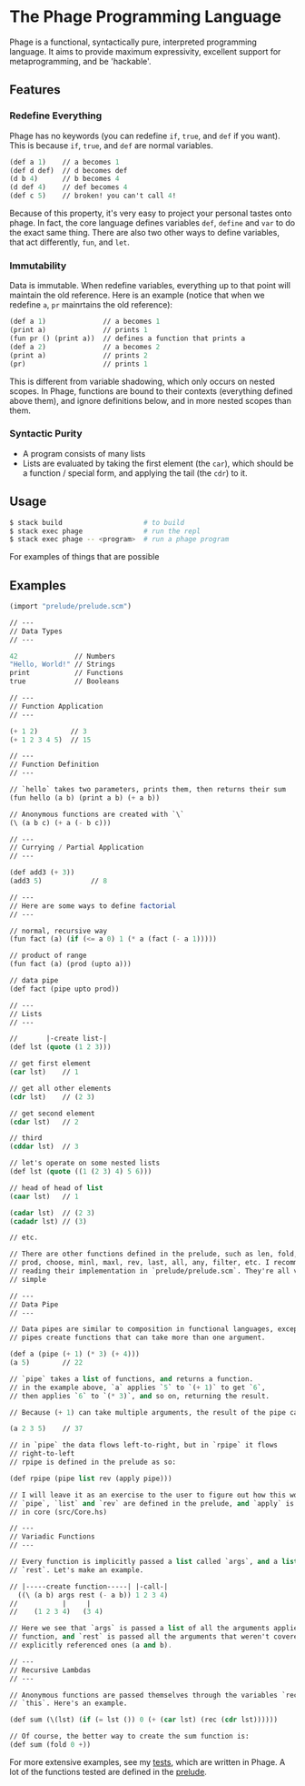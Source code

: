 # The Phage Programming Language

Phage is a functional, syntactically pure, interpreted programming language.
It aims to provide maximum expressivity, excellent support for metaprogramming,
and be 'hackable'.

## Features

### Redefine Everything

Phage has no keywords (you can redefine `if`, `true`, and `def` if you want). This is
because `if`, `true`, and `def` are normal variables.

```scheme
(def a 1)    // a becomes 1
(def d def)  // d becomes def
(d b 4)      // b becomes 4
(d def 4)    // def becomes 4
(def c 5)    // broken! you can't call 4!
```

Because of this property, it's very easy to project your personal tastes onto phage. In fact, the core language defines variables `def`, `define` and `var` to do the exact same thing. There are also two other ways to define variables, that act differently, `fun`, and `let`.

### Immutability

Data is immutable. When redefine variables, everything up to that point will
maintain the old reference. Here is an example (notice that when we redefine
`a`, `pr` mainrtains the old reference):

```scheme
(def a 1)              // a becomes 1
(print a)              // prints 1
(fun pr () (print a))  // defines a function that prints a
(def a 2)              // a becomes 2
(print a)              // prints 2
(pr)                   // prints 1
```

This is different from variable shadowing, which only occurs on nested scopes. In Phage, functions are bound to their contexts (everything defined above them), and ignore definitions below, and in more nested scopes than them.

### Syntactic Purity

* A program consists of many lists
* Lists are evaluated by taking the first element (the `car`), which should be a function / special form, and applying the tail (the `cdr`) to it.

## Usage

```bash
$ stack build                    # to build
$ stack exec phage               # run the repl
$ stack exec phage -- <program>  # run a phage program
```

For examples of things that are possible

## Examples

```scheme
(import "prelude/prelude.scm")

// ---
// Data Types
// ---

42              // Numbers
"Hello, World!" // Strings
print           // Functions
true            // Booleans

// ---
// Function Application
// ---

(+ 1 2)        // 3
(+ 1 2 3 4 5)  // 15

// ---
// Function Definition
// ---

// `hello` takes two parameters, prints them, then returns their sum
(fun hello (a b) (print a b) (+ a b))

// Anonymous functions are created with `\`
(\ (a b c) (+ a (- b c)))

// ---
// Currying / Partial Application
// ---

(def add3 (+ 3))
(add3 5)            // 8

// ---
// Here are some ways to define factorial
// ---

// normal, recursive way
(fun fact (a) (if (<= a 0) 1 (* a (fact (- a 1)))))

// product of range
(fun fact (a) (prod (upto a)))

// data pipe
(def fact (pipe upto prod))

// ---
// Lists
// ---

//       |-create list-|
(def lst (quote (1 2 3)))

// get first element
(car lst)    // 1

// get all other elements
(cdr lst)    // (2 3)

// get second element
(cdar lst)   // 2

// third
(cddar lst)  // 3

// let's operate on some nested lists
(def lst (quote ((1 (2 3) 4) 5 6)))

// head of head of list
(caar lst)   // 1

(cadar lst)  // (2 3)
(cadadr lst) // (3)

// etc.

// There are other functions defined in the prelude, such as len, fold, sum,
// prod, choose, minl, maxl, rev, last, all, any, filter, etc. I recommend
// reading their implementation in `prelude/prelude.scm`. They're all very
// simple

// ---
// Data Pipe
// ---

// Data pipes are similar to composition in functional languages, except that
// pipes create functions that can take more than one argument.

(def a (pipe (+ 1) (* 3) (+ 4)))
(a 5)        // 22

// `pipe` takes a list of functions, and returns a function.
// in the example above, `a` applies `5` to `(+ 1)` to get `6`,
// then applies `6` to `(* 3)`, and so on, returning the result. 

// Because (+ 1) can take multiple arguments, the result of the pipe can too

(a 2 3 5)    // 37

// in `pipe` the data flows left-to-right, but in `rpipe` it flows
// right-to-left
// rpipe is defined in the prelude as so:

(def rpipe (pipe list rev (apply pipe)))

// I will leave it as an exercise to the user to figure out how this works.
// `pipe`, `list` and `rev` are defined in the prelude, and `apply` is defined
// in core (src/Core.hs)

// ---
// Variadic Functions
// ---

// Every function is implicitly passed a list called `args`, and a list called
// `rest`. Let's make an example.

// |-----create function-----| |-call-|
  ((\ (a b) args rest (- a b)) 1 2 3 4)
//           |     |
//    (1 2 3 4)   (3 4)

// Here we see that `args` is passed a list of all the arguments applied to the
// function, and `rest` is passed all the arguments that weren't covered by the
// explicitly referenced ones (a and b).

// ---
// Recursive Lambdas
// ---

// Anonymous functions are passed themselves through the variables `rec` and
// `this`. Here's an example.

(def sum (\(lst) (if (= lst ()) 0 (+ (car lst) (rec (cdr lst))))))

// Of course, the better way to create the sum function is:
(def sum (fold 0 +))
```

For more extensive examples, see my [tests](test/eq.scm), which are written in Phage.
A lot of the functions tested are defined in the [prelude](prelude/prelude.scm).
